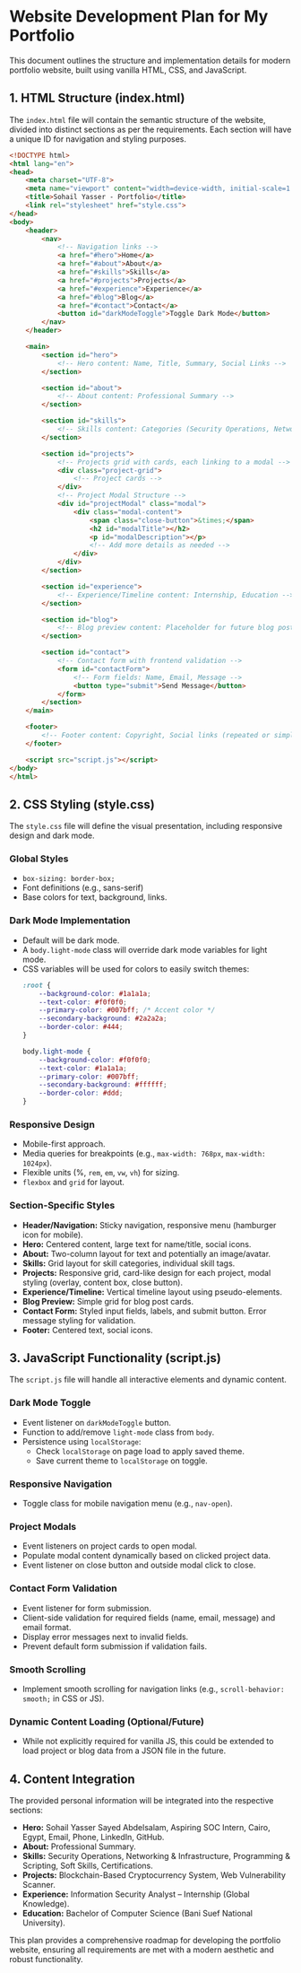 # Website Development Plan for My Portfolio

This document outlines the structure and implementation details for modern portfolio website, built using vanilla HTML, CSS, and JavaScript.

## 1. HTML Structure (index.html)

The `index.html` file will contain the semantic structure of the website, divided into distinct sections as per the requirements. Each section will have a unique ID for navigation and styling purposes.

```html
<!DOCTYPE html>
<html lang="en">
<head>
    <meta charset="UTF-8">
    <meta name="viewport" content="width=device-width, initial-scale=1.0">
    <title>Sohail Yasser - Portfolio</title>
    <link rel="stylesheet" href="style.css">
</head>
<body>
    <header>
        <nav>
            <!-- Navigation links -->
            <a href="#hero">Home</a>
            <a href="#about">About</a>
            <a href="#skills">Skills</a>
            <a href="#projects">Projects</a>
            <a href="#experience">Experience</a>
            <a href="#blog">Blog</a>
            <a href="#contact">Contact</a>
            <button id="darkModeToggle">Toggle Dark Mode</button>
        </nav>
    </header>

    <main>
        <section id="hero">
            <!-- Hero content: Name, Title, Summary, Social Links -->
        </section>

        <section id="about">
            <!-- About content: Professional Summary -->
        </section>

        <section id="skills">
            <!-- Skills content: Categories (Security Operations, Networking, Programming, Soft Skills) -->
        </section>

        <section id="projects">
            <!-- Projects grid with cards, each linking to a modal -->
            <div class="project-grid">
                <!-- Project cards -->
            </div>
            <!-- Project Modal Structure -->
            <div id="projectModal" class="modal">
                <div class="modal-content">
                    <span class="close-button">&times;</span>
                    <h2 id="modalTitle"></h2>
                    <p id="modalDescription"></p>
                    <!-- Add more details as needed -->
                </div>
            </div>
        </section>

        <section id="experience">
            <!-- Experience/Timeline content: Internship, Education -->
        </section>

        <section id="blog">
            <!-- Blog preview content: Placeholder for future blog posts -->
        </section>

        <section id="contact">
            <!-- Contact form with frontend validation -->
            <form id="contactForm">
                <!-- Form fields: Name, Email, Message -->
                <button type="submit">Send Message</button>
            </form>
        </section>
    </main>

    <footer>
        <!-- Footer content: Copyright, Social links (repeated or simplified) -->
    </footer>

    <script src="script.js"></script>
</body>
</html>
```

## 2. CSS Styling (style.css)

The `style.css` file will define the visual presentation, including responsive design and dark mode.

### Global Styles
*   `box-sizing: border-box;`
*   Font definitions (e.g., sans-serif)
*   Base colors for text, background, links.

### Dark Mode Implementation
*   Default will be dark mode.
*   A `body.light-mode` class will override dark mode variables for light mode.
*   CSS variables will be used for colors to easily switch themes:
    ```css
    :root {
        --background-color: #1a1a1a;
        --text-color: #f0f0f0;
        --primary-color: #007bff; /* Accent color */
        --secondary-background: #2a2a2a;
        --border-color: #444;
    }

    body.light-mode {
        --background-color: #f0f0f0;
        --text-color: #1a1a1a;
        --primary-color: #007bff;
        --secondary-background: #ffffff;
        --border-color: #ddd;
    }
    ```

### Responsive Design
*   Mobile-first approach.
*   Media queries for breakpoints (e.g., `max-width: 768px`, `max-width: 1024px`).
*   Flexible units (%, `rem`, `em`, `vw`, `vh`) for sizing.
*   `flexbox` and `grid` for layout.

### Section-Specific Styles
*   **Header/Navigation:** Sticky navigation, responsive menu (hamburger icon for mobile).
*   **Hero:** Centered content, large text for name/title, social icons.
*   **About:** Two-column layout for text and potentially an image/avatar.
*   **Skills:** Grid layout for skill categories, individual skill tags.
*   **Projects:** Responsive grid, card-like design for each project, modal styling (overlay, content box, close button).
*   **Experience/Timeline:** Vertical timeline layout using pseudo-elements.
*   **Blog Preview:** Simple grid for blog post cards.
*   **Contact Form:** Styled input fields, labels, and submit button. Error message styling for validation.
*   **Footer:** Centered text, social icons.

## 3. JavaScript Functionality (script.js)

The `script.js` file will handle all interactive elements and dynamic content.

### Dark Mode Toggle
*   Event listener on `darkModeToggle` button.
*   Function to add/remove `light-mode` class from `body`.
*   Persistence using `localStorage`:
    *   Check `localStorage` on page load to apply saved theme.
    *   Save current theme to `localStorage` on toggle.

### Responsive Navigation
*   Toggle class for mobile navigation menu (e.g., `nav-open`).

### Project Modals
*   Event listeners on project cards to open modal.
*   Populate modal content dynamically based on clicked project data.
*   Event listener on close button and outside modal click to close.

### Contact Form Validation
*   Event listener for form submission.
*   Client-side validation for required fields (name, email, message) and email format.
*   Display error messages next to invalid fields.
*   Prevent default form submission if validation fails.

### Smooth Scrolling
*   Implement smooth scrolling for navigation links (e.g., `scroll-behavior: smooth;` in CSS or JS).

### Dynamic Content Loading (Optional/Future)
*   While not explicitly required for vanilla JS, this could be extended to load project or blog data from a JSON file in the future.

## 4. Content Integration

The provided personal information will be integrated into the respective sections:

*   **Hero:** Sohail Yasser Sayed Abdelsalam, Aspiring SOC Intern, Cairo, Egypt, Email, Phone, LinkedIn, GitHub.
*   **About:** Professional Summary.
*   **Skills:** Security Operations, Networking & Infrastructure, Programming & Scripting, Soft Skills, Certifications.
*   **Projects:** Blockchain-Based Cryptocurrency System, Web Vulnerability Scanner.
*   **Experience:** Information Security Analyst – Internship (Global Knowledge).
*   **Education:** Bachelor of Computer Science (Bani Suef National University).

This plan provides a comprehensive roadmap for developing the portfolio website, ensuring all requirements are met with a modern aesthetic and robust functionality.
